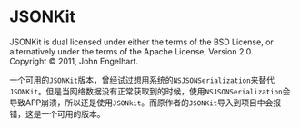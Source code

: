 # JSONKit

JSONKit is dual licensed under either the terms of the BSD License, or alternatively under the terms of the Apache License, Version 2.0.<br />
Copyright &copy; 2011, John Engelhart.

一个可用的`JSONKit`版本，曾经试过想用系统的`NSJSONSerialization`来替代`JSONKit`。但是当网络数据没有正常获取到的时候，使用`NSJSONSerialization`会导致APP崩溃，所以还是使用`JSONkit`。而原作者的`JSONKit`导入到项目中会报错，这是一个可用的版本。
